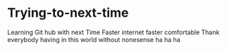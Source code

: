 # Trying-to-next-time
Learning Git hub with next Time
Faster internet faster comfortable
Thank everybody having in this world 
without nonesense 
ha ha ha
